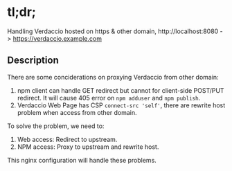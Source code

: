 # tl;dr;

Handling Verdaccio hosted on https & other domain, http://localhost:8080 -> https://verdaccio.example.com

## Description

There are some conciderations on proxying Verdaccio from other domain:

1. npm client can handle GET redirect but cannot for client-side POST/PUT redirect. It will cause 405 error on `npm adduser` and `npm publish`.
2. Verdaccio Web Page has CSP `connect-src 'self'`, there are rewrite host problem when access from other domain.

To solve the problem, we need to:

1. Web access: Redirect to upstream.
2. NPM access: Proxy to upstream and rewrite host.

This nginx configuration will handle these problems.
